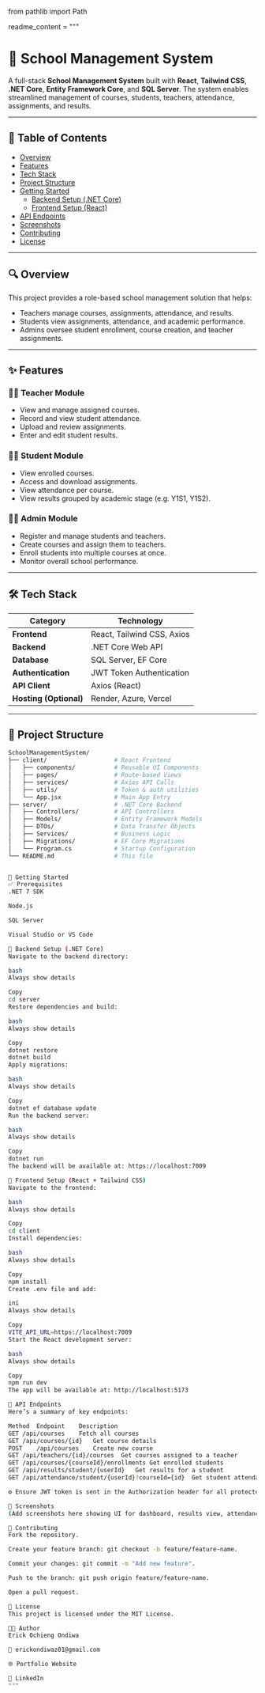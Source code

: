 from pathlib import Path

readme_content = """
# 🏫 School Management System

A full-stack **School Management System** built with **React**, **Tailwind CSS**, **.NET Core**, **Entity Framework Core**, and **SQL Server**. The system enables streamlined management of courses, students, teachers, attendance, assignments, and results.

---

## 📌 Table of Contents

- [Overview](#overview)
- [Features](#features)
- [Tech Stack](#tech-stack)
- [Project Structure](#project-structure)
- [Getting Started](#getting-started)
  - [Backend Setup (.NET Core)](#backend-setup-net-core)
  - [Frontend Setup (React)](#frontend-setup-react)
- [API Endpoints](#api-endpoints)
- [Screenshots](#screenshots)
- [Contributing](#contributing)
- [License](#license)

---

## 🔍 Overview

This project provides a role-based school management solution that helps:

- Teachers manage courses, assignments, attendance, and results.
- Students view assignments, attendance, and academic performance.
- Admins oversee student enrollment, course creation, and teacher assignments.

---

## ✨ Features

### 👨‍🏫 Teacher Module
- View and manage assigned courses.
- Record and view student attendance.
- Upload and review assignments.
- Enter and edit student results.

### 👨‍🎓 Student Module
- View enrolled courses.
- Access and download assignments.
- View attendance per course.
- View results grouped by academic stage (e.g. Y1S1, Y1S2).

### 👩‍💼 Admin Module
- Register and manage students and teachers.
- Create courses and assign them to teachers.
- Enroll students into multiple courses at once.
- Monitor overall school performance.

---

## 🛠️ Tech Stack

| Category        | Technology                   |
|----------------|------------------------------|
| **Frontend**    | React, Tailwind CSS, Axios   |
| **Backend**     | .NET Core Web API            |
| **Database**    | SQL Server, EF Core          |
| **Authentication** | JWT Token Authentication |
| **API Client**  | Axios (React)                |
| **Hosting (Optional)** | Render, Azure, Vercel |

---

## 📁 Project Structure

```bash
SchoolManagementSystem/
├── client/                   # React Frontend
│   ├── components/           # Reusable UI Components
│   ├── pages/                # Route-based Views
│   ├── services/             # Axios API Calls
│   ├── utils/                # Token & auth utilities
│   └── App.jsx               # Main App Entry
├── server/                   # .NET Core Backend
│   ├── Controllers/          # API Controllers
│   ├── Models/               # Entity Framework Models
│   ├── DTOs/                 # Data Transfer Objects
│   ├── Services/             # Business Logic
│   ├── Migrations/           # EF Core Migrations
│   └── Program.cs            # Startup Configuration
└── README.md                 # This file


🚀 Getting Started
✅ Prerequisites
.NET 7 SDK

Node.js

SQL Server

Visual Studio or VS Code

🧠 Backend Setup (.NET Core)
Navigate to the backend directory:

bash
Always show details

Copy
cd server
Restore dependencies and build:

bash
Always show details

Copy
dotnet restore
dotnet build
Apply migrations:

bash
Always show details

Copy
dotnet ef database update
Run the backend server:

bash
Always show details

Copy
dotnet run
The backend will be available at: https://localhost:7009

🎨 Frontend Setup (React + Tailwind CSS)
Navigate to the frontend:

bash
Always show details

Copy
cd client
Install dependencies:

bash
Always show details

Copy
npm install
Create .env file and add:

ini
Always show details

Copy
VITE_API_URL=https://localhost:7009
Start the React development server:

bash
Always show details

Copy
npm run dev
The app will be available at: http://localhost:5173

🔗 API Endpoints
Here’s a summary of key endpoints:

Method	Endpoint	Description
GET	/api/courses	Fetch all courses
GET	/api/courses/{id}	Get course details
POST	/api/courses	Create new course
GET	/api/teachers/{id}/courses	Get courses assigned to a teacher
GET	/api/courses/{courseId}/enrollments	Get enrolled students
GET	/api/results/student/{userId}	Get results for a student
GET	/api/attendance/student/{userId}?courseId={id}	Get student attendance for a course

⚙️ Ensure JWT token is sent in the Authorization header for all protected endpoints.

📸 Screenshots
(Add screenshots here showing UI for dashboard, results view, attendance view, etc.)

🤝 Contributing
Fork the repository.

Create your feature branch: git checkout -b feature/feature-name.

Commit your changes: git commit -m "Add new feature".

Push to the branch: git push origin feature/feature-name.

Open a pull request.

📄 License
This project is licensed under the MIT License.

👨‍💻 Author
Erick Ochieng Ondiwa

📧 erickondiwaz01@gmail.com

🌐 Portfolio Website

💼 LinkedIn
"""